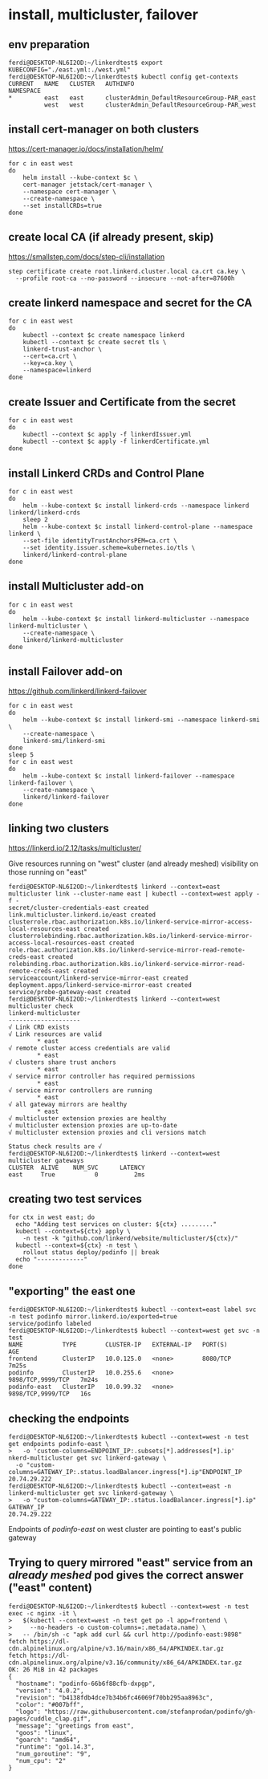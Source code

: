 # install, multicluster, failover

## env preparation
```
ferdi@DESKTOP-NL6I2OD:~/linkerdtest$ export KUBECONFIG="./east.yml:./west.yml"
ferdi@DESKTOP-NL6I2OD:~/linkerdtest$ kubectl config get-contexts
CURRENT   NAME   CLUSTER   AUTHINFO                                     NAMESPACE
*         east   east      clusterAdmin_DefaultResourceGroup-PAR_east   
          west   west      clusterAdmin_DefaultResourceGroup-PAR_west   
```
## install cert-manager on both clusters
https://cert-manager.io/docs/installation/helm/
```
for c in east west
do
    helm install --kube-context $c \
    cert-manager jetstack/cert-manager \
    --namespace cert-manager \
    --create-namespace \
    --set installCRDs=true
done
```
## create local CA (if already present, skip)
https://smallstep.com/docs/step-cli/installation
```
step certificate create root.linkerd.cluster.local ca.crt ca.key \
  --profile root-ca --no-password --insecure --not-after=87600h
```
## create linkerd namespace and secret for the CA
```
for c in east west
do
    kubectl --context $c create namespace linkerd
    kubectl --context $c create secret tls \
    linkerd-trust-anchor \
    --cert=ca.crt \
    --key=ca.key \
    --namespace=linkerd
done
```
## create Issuer and Certificate from the secret
```
for c in east west
do
    kubectl --context $c apply -f linkerdIssuer.yml
    kubectl --context $c apply -f linkerdCertificate.yml
done
```
## install Linkerd CRDs and Control Plane
```
for c in east west
do
    helm --kube-context $c install linkerd-crds --namespace linkerd linkerd/linkerd-crds
    sleep 2
    helm --kube-context $c install linkerd-control-plane --namespace linkerd \
    --set-file identityTrustAnchorsPEM=ca.crt \
    --set identity.issuer.scheme=kubernetes.io/tls \
    linkerd/linkerd-control-plane
done
```
## install Multicluster add-on
```
for c in east west
do
    helm --kube-context $c install linkerd-multicluster --namespace linkerd-multicluster \
    --create-namespace \
    linkerd/linkerd-multicluster
done
```
## install Failover add-on
https://github.com/linkerd/linkerd-failover
```
for c in east west
do
    helm --kube-context $c install linkerd-smi --namespace linkerd-smi \
    --create-namespace \
    linkerd-smi/linkerd-smi
done
sleep 5
for c in east west
do
    helm --kube-context $c install linkerd-failover --namespace linkerd-failover \
    --create-namespace \
    linkerd/linkerd-failover
done
```
## linking two clusters
https://linkerd.io/2.12/tasks/multicluster/

Give resources running on "west" cluster (and already meshed) visibility on those running on "east"

```
ferdi@DESKTOP-NL6I2OD:~/linkerdtest$ linkerd --context=east multicluster link --cluster-name east | kubectl --context=west apply -f -
secret/cluster-credentials-east created
link.multicluster.linkerd.io/east created
clusterrole.rbac.authorization.k8s.io/linkerd-service-mirror-access-local-resources-east created
clusterrolebinding.rbac.authorization.k8s.io/linkerd-service-mirror-access-local-resources-east created
role.rbac.authorization.k8s.io/linkerd-service-mirror-read-remote-creds-east created
rolebinding.rbac.authorization.k8s.io/linkerd-service-mirror-read-remote-creds-east created
serviceaccount/linkerd-service-mirror-east created
deployment.apps/linkerd-service-mirror-east created
service/probe-gateway-east created
ferdi@DESKTOP-NL6I2OD:~/linkerdtest$ linkerd --context=west multicluster check
linkerd-multicluster
--------------------
√ Link CRD exists
√ Link resources are valid
        * east
√ remote cluster access credentials are valid
        * east
√ clusters share trust anchors
        * east
√ service mirror controller has required permissions
        * east
√ service mirror controllers are running
        * east
√ all gateway mirrors are healthy
        * east
√ multicluster extension proxies are healthy
√ multicluster extension proxies are up-to-date
√ multicluster extension proxies and cli versions match

Status check results are √
ferdi@DESKTOP-NL6I2OD:~/linkerdtest$ linkerd --context=west multicluster gateways
CLUSTER  ALIVE    NUM_SVC      LATENCY  
east     True           0          2ms  
```
## creating two test services
```
for ctx in west east; do
  echo "Adding test services on cluster: ${ctx} ........."
  kubectl --context=${ctx} apply \
    -n test -k "github.com/linkerd/website/multicluster/${ctx}/"
  kubectl --context=${ctx} -n test \
    rollout status deploy/podinfo || break
  echo "-------------"
done
````
## "exporting" the east one
```
ferdi@DESKTOP-NL6I2OD:~/linkerdtest$ kubectl --context=east label svc -n test podinfo mirror.linkerd.io/exported=true
service/podinfo labeled
ferdi@DESKTOP-NL6I2OD:~/linkerdtest$ kubectl --context=west get svc -n test
NAME           TYPE        CLUSTER-IP   EXTERNAL-IP   PORT(S)             AGE
frontend       ClusterIP   10.0.125.0   <none>        8080/TCP            7m25s
podinfo        ClusterIP   10.0.255.6   <none>        9898/TCP,9999/TCP   7m24s
podinfo-east   ClusterIP   10.0.99.32   <none>        9898/TCP,9999/TCP   16s
```
## checking the endpoints
```
ferdi@DESKTOP-NL6I2OD:~/linkerdtest$ kubectl --context=west -n test get endpoints podinfo-east \
>   -o 'custom-columns=ENDPOINT_IP:.subsets[*].addresses[*].ip'
nkerd-multicluster get svc linkerd-gateway \
  -o "custom-columns=GATEWAY_IP:.status.loadBalancer.ingress[*].ip"ENDPOINT_IP
20.74.29.222
ferdi@DESKTOP-NL6I2OD:~/linkerdtest$ kubectl --context=east -n linkerd-multicluster get svc linkerd-gateway \
>   -o "custom-columns=GATEWAY_IP:.status.loadBalancer.ingress[*].ip"
GATEWAY_IP
20.74.29.222
```
Endpoints of *podinfo-east* on west cluster are pointing to east's public gateway
## Trying to query mirrored "east" service from an *already meshed* pod gives the correct answer ("east" content)
```
ferdi@DESKTOP-NL6I2OD:~/linkerdtest$ kubectl --context=west -n test exec -c nginx -it \
>   $(kubectl --context=west -n test get po -l app=frontend \
>     --no-headers -o custom-columns=:.metadata.name) \
>   -- /bin/sh -c "apk add curl && curl http://podinfo-east:9898"
fetch https://dl-cdn.alpinelinux.org/alpine/v3.16/main/x86_64/APKINDEX.tar.gz
fetch https://dl-cdn.alpinelinux.org/alpine/v3.16/community/x86_64/APKINDEX.tar.gz
OK: 26 MiB in 42 packages
{
  "hostname": "podinfo-66b6f88cfb-dxpgp",
  "version": "4.0.2",
  "revision": "b4138fdb4dce7b34b6fc46069f70bb295aa8963c",
  "color": "#007bff",
  "logo": "https://raw.githubusercontent.com/stefanprodan/podinfo/gh-pages/cuddle_clap.gif",
  "message": "greetings from east",
  "goos": "linux",
  "goarch": "amd64",
  "runtime": "go1.14.3",
  "num_goroutine": "9",
  "num_cpu": "2"
}
```